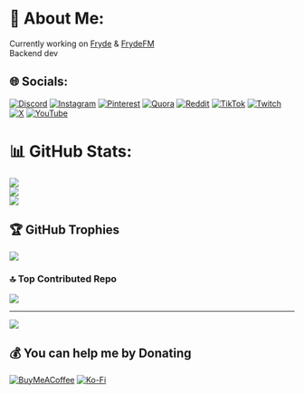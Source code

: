 # 💫 About Me:
Currently working on [Fryde](https://github.com/frydelv) & [FrydeFM](https://github.com/frydelv)<br>Backend dev


## 🌐 Socials:
[![Discord](https://img.shields.io/badge/Discord-%237289DA.svg?logo=discord&logoColor=white)](https://discord.gg/bG3C6tPzXF) [![Instagram](https://img.shields.io/badge/Instagram-%23E4405F.svg?logo=Instagram&logoColor=white)](https://instagram.com/gglvxd) [![Pinterest](https://img.shields.io/badge/Pinterest-%23E60023.svg?logo=Pinterest&logoColor=white)](https://pinterest.com/gglvxd) [![Quora](https://img.shields.io/badge/Quora-%23B92B27.svg?logo=Quora&logoColor=white)](https://quora.com/profile/gglvxd) [![Reddit](https://img.shields.io/badge/Reddit-%23FF4500.svg?logo=Reddit&logoColor=white)](https://reddit.com/user/gglvxd) [![TikTok](https://img.shields.io/badge/TikTok-%23000000.svg?logo=TikTok&logoColor=white)](https://tiktok.com/@gglvxd) [![Twitch](https://img.shields.io/badge/Twitch-%239146FF.svg?logo=Twitch&logoColor=white)](https://twitch.tv/gglvxd) [![X](https://img.shields.io/badge/X-black.svg?logo=X&logoColor=white)](https://x.com/notgglvxd) [![YouTube](https://img.shields.io/badge/YouTube-%23FF0000.svg?logo=YouTube&logoColor=white)](https://youtube.com/@gglvxd) 

# 📊 GitHub Stats:
![](https://github-readme-stats.vercel.app/api?username=GGLVXD&theme=dark&hide_border=false&include_all_commits=true&count_private=true)<br/>
![](https://github-readme-streak-stats.herokuapp.com/?user=GGLVXD&theme=dark&hide_border=false)<br/>
![](https://github-readme-stats.vercel.app/api/top-langs/?username=GGLVXD&theme=dark&hide_border=false&include_all_commits=true&count_private=true&layout=compact&langs_count=200)

## 🏆 GitHub Trophies
![](https://github-profile-trophy.vercel.app/?username=GGLVXD&theme=radical&no-frame=false&no-bg=false&margin-w=4)

### 🔝 Top Contributed Repo
![](https://github-contributor-stats.vercel.app/api?username=GGLVXD&limit=5&theme=radical&combine_all_yearly_contributions=true)

---
[![](https://visitcount.itsvg.in/api?id=GGLVXD&icon=1&color=12)](https://visitcount.itsvg.in)

  ## 💰 You can help me by Donating
  [![BuyMeACoffee](https://img.shields.io/badge/Buy%20Me%20a%20Coffee-ffdd00?style=for-the-badge&logo=buy-me-a-coffee&logoColor=black)](https://buymeacoffee.com/gglvxd) [![Ko-Fi](https://img.shields.io/badge/Ko--fi-F16061?style=for-the-badge&logo=ko-fi&logoColor=white)](https://ko-fi.com/gglvxd) 

  
<!-- Proudly created with GPRM ( https://gprm.itsvg.in ) -->
